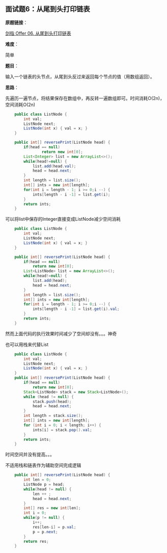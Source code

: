 ## 面试题6：从尾到头打印链表

**原题链接**：

[剑指 Offer 06. 从尾到头打印链表](https://leetcode-cn.com/problems/cong-wei-dao-tou-da-yin-lian-biao-lcof/)

**难度**：

简单

**题目**：

输入一个链表的头节点，从尾到头反过来返回每个节点的值（用数组返回）。

**思路**：

先遍历一遍节点，将结果保存在数组中，再反转一遍数组即可。时间消耗O(2n)，空间消耗O(2n)

```java
	public class ListNode {
		int val;
		ListNode next;
		ListNode(int x) { val = x; }
	}

	public int[] reversePrint(ListNode head) {
		if(head == null)
				return new int[0];
		List<Integer> list = new ArrayList<>();
		while(head!=null) {
			list.add(head.val);
			head = head.next;
		}
		int length = list.size();
		int[] ints = new int[length];
		for(int i = length - 1; i >= 0;i --) {
			ints[length - i -1] = list.get(i);
		}
		return ints;
	}
```

可以将list中保存的Integer直接变成ListNode减少空间消耗

```java
	public class ListNode {
		int val;
		ListNode next;
		ListNode(int x) { val = x; }
	}

	public int[] reversePrint(ListNode head) {
		if(head == null)
			return new int[0];
		List<ListNode> list = new ArrayList<>();
		while(head!=null) {
			list.add(head);
			head = head.next;
		}
		int length = list.size();
		int[] ints = new int[length];
		for(int i = length - 1; i >= 0;i --) {
			ints[length - i -1] = list.get(i).val;
		}
		return ints;
	}
```

然而上面代码的执行效果时间减少了空间却没有。。。神奇

也可以用栈来代替List

```java
	public class ListNode {
		int val;
		ListNode next;
		ListNode(int x) { val = x; }
	}
	public int[] reversePrint(ListNode head) {
		if(head == null)
			return new int[0];
		Stack<ListNode> stack = new Stack<ListNode>();
        while (head != null) {
            stack.push(head);
            head = head.next;
        }
        int length = stack.size();
        int[] ints = new int[length];
        for (int i = 0; i < length; i++) {
        	ints[i] = stack.pop().val;
        }
        return ints;
    }
```
时间空间并没有提高。。。

不适用栈和链表作为辅助空间完成逻辑

```java
	public int[] reversePrint(ListNode head) {
		int len = 0;
		ListNode p = head;
		while(head != null) {
			len ++ ;
			head = head.next;
		}
		int[] res = new int[len];
		int i = 0;
		while(p != null) {
			i++;
			res[len-i] = p.val;
			p = p.next;
		}
		return res;
    }
```